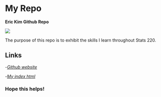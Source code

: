 # My Repo

**Eric Kim Github Repo**

![](https://joemcmenamin.com/wp-content/uploads/2015/12/kia-ora-design-e1506894629972-725x1025.jpg)

The purpose of this repo is to exhibit the skills I learn throughout Stats 220.

## Links

-*[Github website](https://github.com/erick1m/stats220)*

-*[My index html](https://erick1m.github.io/stats220/)*

### Hope this helps!


